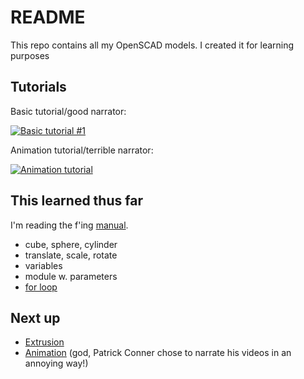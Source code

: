 # README

This repo contains all my OpenSCAD models. I created it for learning purposes

## Tutorials

Basic tutorial/good narrator:

[![Basic tutorial #1](http://img.youtube.com/vi/eq5ObNeiAUw/0.jpg)](http://www.youtube.com/watch?v=eq5ObNeiAUw)

Animation tutorial/terrible narrator:

[![Animation tutorial](http://img.youtube.com/vi/yDHRaSAYLNw/0.jpg)](http://www.youtube.com/watch?v=yDHRaSAYLNw)

## This learned thus far

I'm reading the f'ing [manual](https://en.wikibooks.org/wiki/OpenSCAD_User_Manual/The_OpenSCAD_Language).

* cube, sphere, cylinder
* translate, scale, rotate
* variables
* module w. parameters
* [for loop](https://en.wikibooks.org/wiki/OpenSCAD_User_Manual/The_OpenSCAD_Language#For_Loop)

## Next up

* [Extrusion](https://en.wikibooks.org/wiki/OpenSCAD_User_Manual/The_OpenSCAD_Language#2D_to_3D_Extrusion)
* [Animation](https://www.youtube.com/watch?v=yDHRaSAYLNw) (god, Patrick Conner chose to narrate his videos in an annoying way!)
